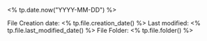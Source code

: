 <% tp.date.now("YYYY-MM-DD") %>

File Creation date: <% tp.file.creation_date() %>
Last modified: <% tp.file.last_modified_date() %>
File Folder: <% tp.file.folder() %>


